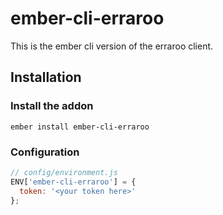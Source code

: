# ember-cli-erraroo

This is the ember cli version of the erraroo client.

## Installation

### Install the addon

```ember install ember-cli-erraroo```

### Configuration

```js
// config/environment.js
ENV['ember-cli-erraroo'] = {
  token: '<your token here>'
};
```
